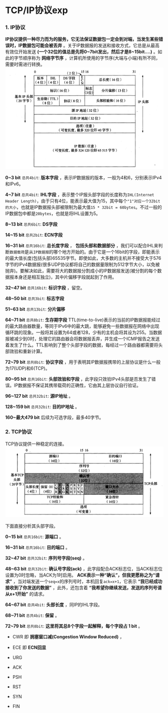 # TCP/IP协议exp

### 1. IP协议

__IP协议提供一种尽力而为的服务，它无法保证数据包一定会到对端，当发生某些错误时，IP数据包可能会被丢弃__ 。关于IP数据报的发送和接收方式，它总是从最高有效位开始发送 __(一个32位的值总是先将0~7bit发出，然后才是8~15bit....)__ 。如此的字节顺序称为 __网络字节序__ ，计算机所使用的字节序(大端与小端)有所不同，需要时需进行转换。
![](./tcp_pic/1.png)

__0~3 bit__ `总共4bit`: __版本字段__ ，表示IP数据报的版本，一般为4和6，分别表示IPv4和IPv6。

__4~7 bit__ `总共4bit`: __IHL字段__ ，表示整个IP报头部字段的长度称为`IHL(Internet Header Length)`，由于只有4位，能表示最大值为15，其中每个`"1"对应一个32bit的大小`，也就是IP数据报头部被限制为最大值`15 * 32bit = 60bytes`。不过一般的IP数据包中都是`20bytes`，也就是将IHL设置为5。

__8~13 bit__ `总共6bit`: __DS字段__

__14~15 bit__ `总共2bit`: __ECN字段__

__16~31 bit__ `总共16bit`: __总长度字段__ ， __包括头部和数据部分__ ，我们可以配合IHL来判断`数据载荷`是从`IP数据报`的哪个地方开始的。由于它是一个16bit的字段，即能表示的最大值长度(包括头部)65535字节。即使如此，大多数的主机并不接受大于576字节的IPv4数据报(很多UDP协议都将自己的数据量限制为512字节大小，以免被抛弃)。要解决如此，需要将大的数据报分割成小的IP数据报发送(被分割的每个数据报本身还是相互独立)，其中片偏移字段就起到了作用。

__32~47 bit__ `总共16bit`: __标识字段__ ，留空。

__48~50 bit__ `总共3bit`: __标志字段__

__51~63 bit__ `总共13bit`: __分片偏移__

__64~71 bit__ `总共8bit`: __生存期字段__ TTL(time-to-live)表示的当前的IP数据报能经过的最大路由器数量，等同于IPv6中的最大跳，能够避免一些数据报在网络中出现循环跳的现象。一般将其设置为64或者128，少有的主机会将其设为255。当数据报被减少到0时，处理它的路由器会将数据报丢弃，并生成一个ICMP报告之发送着发生了什么。TTL影响到了整个头部字段的数据，每经过一个路由器都需要将头部效验和重新计算。

__72~79 bit__ `总共8bit`: __协议字段__ ，用于表明其IP数据报携带的上层协议是什么一般为17(UDP)和6(TCP)。

__80~95 bit__ `总共16bit`: __头部效验和字段__ ，此字段只效验IPv4头部是否发生了错误。IP数据报不保证其携带载荷的正确性，它由其上层协议自行验证。

__96~127 bit__ `总共32bit`: __源IP地址__ 。

__128~159 bit__  `总共32bit`: __目的IP地址__ 。

__160~最大479 bit__ 后续为可选字段，最多40字节。

### 2. TCP协议

TCP协议提供一种稳定的连接。
![](./tcp_pic/2.png)

下面直接分析其头部字段。

__0~15 bit__ `总共16bit`: __源端口__ 。

__16~31 bit__ `总共16bit`: __目的端口__ 。

__32~47 bit__ `总共32bit`: __序列号字段(seq)__ 。

__48~63 bit__ `总共32bit`: __确认号字段(ack)__ ，此字段配合ACK标志位，当ACK标志位设置为0时忽略，当ACK为1时启用。 __ACK表示一种“确认”，但我更愿称之为“请求”__ ，当对端发送一个`seq=x`的序列号时，本机回复`ack=x+1`，它表示 __“我已经成功接收到了你发送的数据”__ ，此外，还包含着 __“我希望你继续发送，发送的序列号请从x+1开始”__ 的请求。

__64~67 bit__ `总共4bit`: __头部长度__ ，同IP的IHL字段。

__68~71 bit__ `总共4bit`: __保留__ 。

__72~79 bit__ `总共8bit`: __这里将其总8个字段一起解释，每个字段占 1 bit__ 。
        
* CWR 即 __拥塞窗口减(Congestion Window Reduced)__ ，


* ECE 即 __ECN回显__ 


* URG


* ACK


* PSH


* RST


* SYN


* FIN

